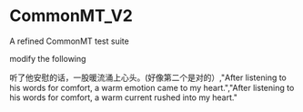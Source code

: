# CommonMT_V2
A refined CommonMT test suite

modify the following

听了他安慰的话，一股暖流涌上心头。(好像第二个是对的）,"After listening to his words for comfort, a warm emotion came to my heart.","After listening to his words for comfort, a warm current rushed into my heart."
